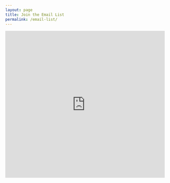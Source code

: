 ```yaml
---
layout: page
title: Join the Email List
permalink: /email-list/
---
```


<iframe src="https://docs.google.com/forms/d/e/1FAIpQLSeydFSfYlrs1mRfLbyvB0QN_m0Xo77EEGWsCjRcOUC53ksGog/viewform?embedded=true" width="100%" height="465px" frameborder="0" marginheight="0" marginwidth="0">Loading…</iframe>